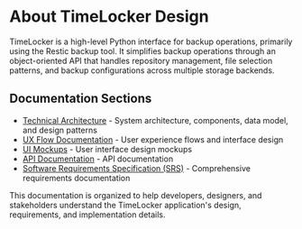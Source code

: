 # About TimeLocker Design

TimeLocker is a high-level Python interface for backup operations, primarily using the Restic backup tool. It simplifies backup operations through an
object-oriented API that handles repository management, file selection patterns, and backup configurations across multiple storage backends.

## Documentation Sections

- [Technical Architecture](SRS-Based-Technical-Architecture.md) - System architecture, components, data model, and design patterns
- [UX Flow Documentation](uxflow-overview.md) - User experience flows and interface design
- [UI Mockups](TimeLocker-UI-Mockups.md) - User interface design mockups
- [API Documentation](API_Reference.topic) - API documentation
- [Software Requirements Specification (SRS)](Contents.md) - Comprehensive requirements documentation

This documentation is organized to help developers, designers, and stakeholders understand the TimeLocker application's design, requirements, and implementation
details.

